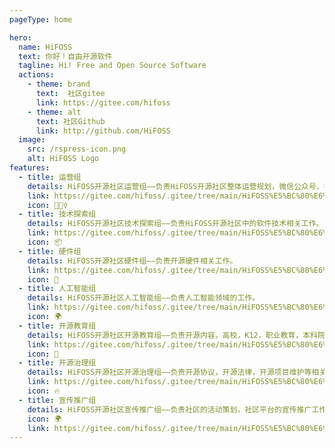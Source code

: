 ```yaml
---
pageType: home

hero:
  name: HiFOSS
  text: 你好！自由开源软件
  tagline: Hi! Free and Open Source Software
  actions:
    - theme: brand
      text:  社区gitee
      link: https://gitee.com/hifoss
    - theme: alt
      text: 社区Github
      link: http://github.com/HiFOSS
  image:
    src: /rspress-icon.png
    alt: HiFOSS Logo
features:
  - title: 运营组
    details: HiFOSS开源社区运营组——负责HiFOSS开源社区整体运营规划，微信公众号，视频号，抖音，B站平台运营。
    link: https://gitee.com/hifoss/.gitee/tree/main/HiFOSS%E5%BC%80%E6%BA%90%E7%A4%BE%E5%8C%BA%E2%80%94%E8%BF%90%E8%90%A5%E7%BB%84/%E8%BF%90%E8%90%A5%E7%BB%84%E4%BB%93%E5%BA%93
    icon: 🏃🏻‍♀️
  - title: 技术探索组
    details: HiFOSS开源社区技术探索组——负责HiFOSS开源社区中的软件技术相关工作。
    link: https://gitee.com/hifoss/.gitee/tree/main/HiFOSS%E5%BC%80%E6%BA%90%E7%A4%BE%E5%8C%BA%E2%80%94%E6%8A%80%E6%9C%AF%E6%8E%A2%E7%B4%A2%E7%BB%84
    icon: 📦
  - title: 硬件组
    details: HiFOSS开源社区硬件组——负责开源硬件相关工作。
    link: https://gitee.com/hifoss/.gitee/tree/main/HiFOSS%E5%BC%80%E6%BA%90%E7%A4%BE%E5%8C%BA-%E7%A1%AC%E4%BB%B6%E7%BB%84
    icon: 🎨
  - title: 人工智能组
    details: HiFOSS开源社区人工智能组——负责人工智能领域的工作。
    link: https://gitee.com/hifoss/.gitee/tree/main/HiFOSS%E5%BC%80%E6%BA%90%E7%A4%BE%E5%8C%BA-%20%E4%BA%BA%E5%B7%A5%E6%99%BA%E8%83%BD%E7%BB%84
    icon: 🌍
  - title: 开源教育组
    details: HiFOSS开源社区开源教育组——负责开源内容，高校，K12，职业教育，本科院校及以上学历的相关开源布道和开源技术推广。
    link: https://gitee.com/hifoss/.gitee/tree/main/HiFOSS%E5%BC%80%E6%BA%90%E7%A4%BE%E5%8C%BA-%E5%BC%80%E6%BA%90%E6%95%99%E8%82%B2%E7%BB%84e.
    icon: 🌈
  - title: 开源治理组
    details: HiFOSS开源社区开源治理组——负责开源协议，开源法律，开源项目维护等相关工作。
    link: https://gitee.com/hifoss/.gitee/tree/main/HiFOSS%E5%BC%80%E6%BA%90%E7%A4%BE%E5%8C%BA-%E5%BC%80%E6%BA%90%E6%B2%BB%E7%90%86%E7%BB%84
    icon: 🔥
  - title: 宣传推广组
    details: HiFOSS开源社区宣传推广组——负责社区的活动策划，社区平台的宣传推广工作。            
    icon: 🌍  
    link: https://gitee.com/hifoss/.gitee/tree/main/HiFOSS%E5%BC%80%E6%BA%90%E7%A4%BE%E5%8C%BA-%E5%AE%A3%E4%BC%A0%E6%8E%A8%E5%B9%BF%E7%BB%84
---
```

